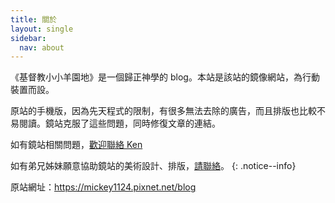 ```yaml
---
title: 關於
layout: single
sidebar:
  nav: about
---
```


《基督教小小羊園地》是一個歸正神學的 blog。本站是該站的鏡像網站，為行動裝置而設。

原站的手機版，因為先天程式的限制，有很多無法去除的廣告，而且排版也比較不易閱讀。鏡站克服了這些問題，同時修復文章的連結。

如有鏡站相關問題，[歡迎聯絡 Ken](mailto:eiekenhung@gmail.com)

如有弟兄姊妹願意協助鏡站的美術設計、排版，[請聯絡](mailto:eiekenhung@gmail.com)。
{: .notice--info}

原站網址：https://mickey1124.pixnet.net/blog